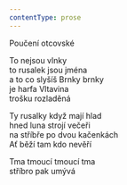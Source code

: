 ```yaml
---
contentType: prose
---
```


Poučení otcovské

To nejsou vlnky  
to rusalek jsou jména  
a to co slyšíš Brnky brnky  
je harfa Vltavina  
trošku rozladěná

  

Ty rusalky když mají hlad  
hned luna strojí večeři  
na stříbře po dvou kačenkách  
Ať běží tam kdo nevěří

  

Tma tmoucí tmoucí tma  
stříbro pak umývá

